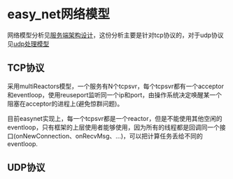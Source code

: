 # easy_net网络模型

网络模型分析见[服务端架构设计](./../generic/网络模型设计讨论.md)，这份分析主要是针对tcp协议的，对于udp协议见[udp处理模型](./../generic/关于UDP处理模型.md)

## TCP协议

采用multiReactors模型，一个服务有N个tcpsvr，每个tcpsvr都有一个acceptor和eventloop，使用reuseport监听同一个ip和port，由操作系统决定唤醒某一个阻塞在acceptor的进程上(避免惊群问题)。

目前easynet实现上，每一个tcpsvr都是一个reactor，但是不能使用其他空闲的eventloop，只有框架的上层使用者能够使用，因为所有的线程都是回调同一个接口(onNewConnection、onRecvMsg、...)，可以把计算任务丢给不同的eventloop.

## UDP协议

